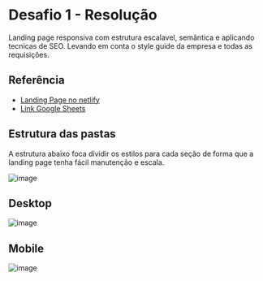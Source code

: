# Desafio 1 - Resolução
Landing page responsiva com estrutura escalavel, semântica e aplicando tecnicas de SEO. Levando em conta o style guide da empresa e todas as requisições. 

## Referência

 - [Landing Page no netlify](https://desafio1-landingpage-dnc.netlify.app/)
 - [Link Google Sheets](https://docs.google.com/spreadsheets/d/1R8dRUYLy82kDVzLdDw-EcunEq9HWriF-lkm8gpr3ub8/edit?usp=sharing)

## Estrutura das pastas
A estrutura abaixo foca dividir os estilos para cada seção de forma que a landing page tenha fácil manutenção e escala. 

![image](https://github.com/laurentino01/desafio-1-dnc/assets/81561554/70eb1f64-16bb-469e-b21d-965021167e19)

## Desktop
![image](https://github.com/laurentino01/desafio-1-dnc/assets/81561554/55fcc22f-ad13-4713-9128-d14b243b950b)

## Mobile 
![image](https://github.com/laurentino01/desafio-1-dnc/assets/81561554/ff256dec-1382-4c03-9fe6-0e23f2a36d53)
